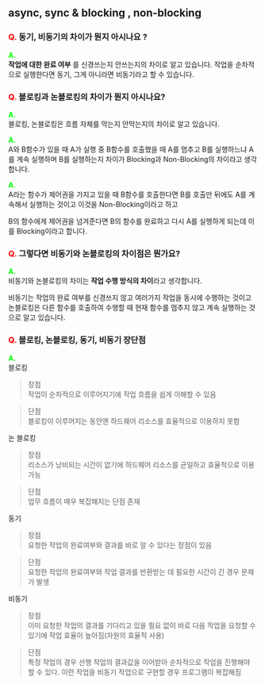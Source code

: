## async, sync & blocking , non-blocking

### <span style="color:red;  font-weight:bold"> Q. </span> 동기, 비동기의 차이가 뭔지 아시나요 ?

<span style="color:#00ff00;  font-weight:bold"> A. </span> <br/>
**작업에 대한 완료 여부** 를 신경쓰는지 안쓰는지의 차이로 알고 있습니다.
작업을 순차적으로 실행한다면 동기, 그게 아니라면 비동기라고 할 수 있습니다.

### <span style="color:red;  font-weight:bold"> Q. </span> 블로킹과 논블로킹의 차이가 뭔지 아시나요?

<span style="color:#00ff00;  font-weight:bold"> A. </span> <br/> 블로킹, 논블로킹은 흐름 자체를 막는지 안막는지의 차이로 알고 있습니다.

<span style="color:#00ff00;  font-weight:bold"> A. </span> <br/>
A와 B함수가 있을 때
A가 실행 중 B함수를 호출했을 때 A를 멈추고 B를 실행하느냐 A를 계속 실행하며 B를 실행하는지 차이가 Blocking과 Non-Blocking의 차이라고 생각합니다.

<span style="color:#00ff00;  font-weight:bold"> A. </span><br/>
A라는 함수가 제어권을 가지고 있을 때 B함수를 호출한다면 B를 호출만 뒤에도 A를 계속해서 실행하는 것이고 이것을 Non-Blocking이라고 하고

B의 함수에게 제어권을 넘겨준다면 B의 함수를 완료하고 다시 A를 실행하게 되는데 이를 Blocking이라고 합니다.

### <span style="color:red;  font-weight:bold"> Q. </span> 그렇다면 비동기와 논블로킹의 차이점은 뭔가요?

<span style="color:#00ff00;  font-weight:bold"> A. </span></br>
비동기와 논블로킹의 차이는 **작업 수행 방식의 차이**라고 생각합니다.

비동기는 작업의 완료 여부를 신경쓰지 않고 여러가지 작업을 동시에 수행하는 것이고
논블로킹은 다른 함수를 호출하여 수행할 때 현재 함수를 멈추지 않고 계속 실행하는 것으로 알고 있습니다.

### <span style="color:red;  font-weight:bold"> Q. </span> 블로킹, 논블로킹, 동기, 비동기 장단점

<span style="color:#00ff00;  font-weight:bold"> A. <br/> </span>블로킹 <br/>

> 장점<br/>
> 작업이 순차적으로 이루어지기에 작업 흐름을 쉽게 이해할 수 있음

> 단점<br/>
> 블로킹이 이루어지는 동안엔 하드웨어 리소스를 효율적으로 이용하지 못함

논 블로킹 <br/>

> 장점<br/>
> 리소스가 낭비되는 시간이 없기에 하드웨어 리소스를 균일하고 효율적으로 이용가능

> 단점<br/>
> 업무 흐름이 매우 복잡해지는 단점 존재

동기 <br/>

> 장점<br/>
> 요청한 작업의 완료여부와 결과를 바로 알 수 있다는 장점이 있음

> 단점<br/>
> 요청한 작업의 완료여부와 작업 결과를 반환받는 데 필요한 시간이 긴 경우 문제가 발생

비동기 <br/>

> 장점<br/>
> 이미 요청한 작업의 결과를 기다리고 있을 필요 없이 바로 다음 작업을 요청할 수 있기에 작업 효율이 높아짐(자원의 효율적 사용)

> 단점 <br/>
> 특정 작업의 경우 선행 작업의 결과값을 이어받아 순차적으로 작업을 진행해야 할 수 있다. 이런 작업을 비동기 작업으로 구현할 경우 프로그램이 복잡해짐
